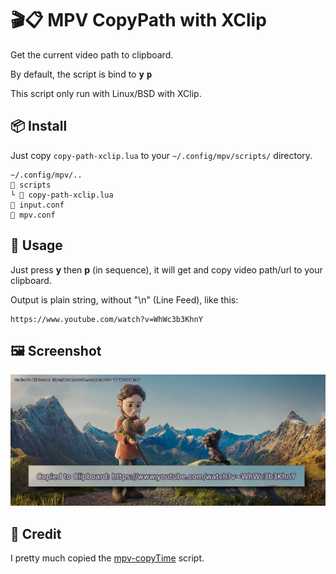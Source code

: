 # 🎬📋 MPV CopyPath with XClip

Get the current video path to clipboard.

By default, the script is bind to <kbd><b>y</b></kbd> <kbd><b>p</b></kbd>

This script only run with Linux/BSD with XClip.


## 📦 Install

Just copy `copy-path-xclip.lua` to your `~/.config/mpv/scripts/` directory.

```
~/.config/mpv/..
📂 scripts
└ 📄 copy-path-xclip.lua
📄 input.conf
📄 mpv.conf
```


## 🍲 Usage

Just press **y** then **p** (in sequence), it will get and copy video path/url to your clipboard.

Output is plain string, without "\n" (Line Feed), like this:

```
https://www.youtube.com/watch?v=WhWc3b3KhnY
```


## 🖼️ Screenshot

![screenshot](.ss/sample_osd.png)


## 🤝 Credit

I pretty much copied the [mpv-copyTime](https://github.com/Arieleg/mpv-copyTime) script.
